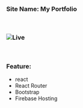 ### Site Name: My Portfolio
<br/>

### ![[Live](https://i.ibb.co/6H1ZW2M/portfolio-Pic.png)](https://mahmud-portfolio.web.app/)
<br/>

### Feature:
- react
- React Router
- Bootstrap
- Firebase Hosting
